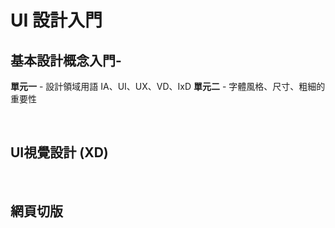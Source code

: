 
# UI 設計入門
## 基本設計概念入門-
**單元一** - 設計領域用語 IA、UI、UX、VD、IxD 
**單元二** - 字體風格、尺寸、粗細的重要性

<br/>

## UI視覺設計 (XD)

<br/>

## 網頁切版

<br>
